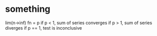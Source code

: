 # something
lim(n->inf) fn = p
if p < 1, sum of series converges
if p > 1, sum of series diverges
if p == 1, test is inconclusive
